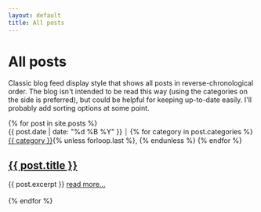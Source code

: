 ```yaml
---
layout: default
title: All posts
---
```

# All posts

Classic blog feed display style that shows all posts in reverse-chronological order. The blog isn't intended to be read this way (using the categories on the side is preferred), but could be helpful for keeping up-to-date easily. I'll probably add sorting options at some point.

<div>
{% for post in site.posts %}
    <div class="date">{{ post.date | date: "%d %B %Y" }} ⏐
    {% for category in post.categories %}
    <a href="/{{ category | slugify }}/" class="category">{{ category }}</a>{% unless forloop.last %}, {% endunless %}
    {% endfor %}
    </div>
    <h2><a href="{{ post.url }}">{{ post.title }}</a></h2>
    <div class="preview">
    {{ post.excerpt }}
    <a href="{{ post.url }}" class="read-more">read more...</a>
    </div>
    <br>
{% endfor %}
</div>
